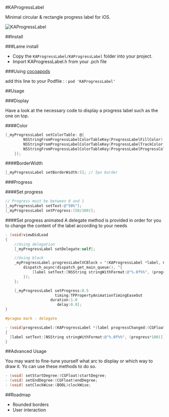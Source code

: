 #KAProgressLabel

Minimal circular & rectangle progress label for iOS.

![KAProgressLabel](http://i.imgur.com/L9NLGuv.gif)

##Install

###Lame install

* Copy the `KAProgressLabel/KAProgressLabel` folder into your project.
* Import KAProgressLabel.h from your .pch file

###Using [cocoapods](http://cocoapods.org)

add this line to your Podfile : :
`pod 'KAProgressLabel'`


##Usage

###Display

Have a look at the necessary code to display a progress label such as the one on top.

####Color

```objective-c
[_myProgressLabel setColorTable: @{
		NSStringFromProgressLabelColorTableKey(ProgressLabelFillColor):[UIColor clearColor],
        NSStringFromProgressLabelColorTableKey(ProgressLabelTrackColor):[UIColor redColor],
        NSStringFromProgressLabelColorTableKey(ProgressLabelProgressColor):[UIColor greenColor]
    }];
```

####BorderWidth

```objective-c
[_myProgressLabel setBorderWidth:5]; // 5px border
```

###Progress

####Set progress

```objective-c
// Progress must be between 0 and 1
[_myProgressLabel setText:@"50%"];
[_myProgressLabel setProgress:(50/100)];
```

####Set progress animated
A delegate method is provided in order for you to change the content of the label according to your needs

```objective-c
- (void)viewDidLoad
{
	//Using delegation
	[_myProgressLabel setDelegate:self]; 

	//Using block
	_myProgressLabel.progressLabelVCBlock = ^(KAProgressLabel *label, CGFloat progress) {
        dispatch_async(dispatch_get_main_queue(), ^{
            [label setText:[NSString stringWithFormat:@"%.0f%%", (progress*100)]];
        });
    };

	[_myProgressLabel setProgress:0.5
                      timing:TPPropertyAnimationTimingEaseOut
                    duration:1.0
                       delay:0.0];
}

#pragma mark - delegate

- (void)progressLabel:(KAProgressLabel *)label progressChanged:(CGFloat)progress
{
  [label setText:[NSString stringWithFormat:@"%.0f%%", (progress*100)]];
}
```

##Advanced Usage

You may want to fine-tune yourself what arc to display or which way to draw it.
Yo can use these methods to do so.

```objective-c
- (void) setStartDegree:(CGFloat)startDegree;
- (void) setEndDegree:(CGFloat)endDegree;
- (void) setClockWise:(BOOL)clockWise;
```

##Roadmap
- Rounded borders
- User interaction
